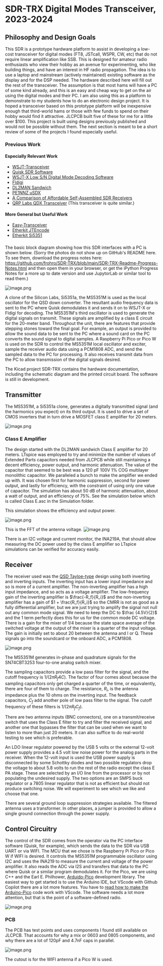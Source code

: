 # SDR-TRX Digital Modes Transceiver, 2023-2024
## Philosophy and Design Goals
This SDR is a prototype hardware platform to assist in developing a low-cost transceiver for digital modes (FT8, JSTcall, WSPR, CW, etc) that do not require linear amplification like SSB.  This is designed for amateur radio enthusiasts who view their hobby as an avenue for experimenting, who like building things, and have an interest in HF radio propagation.  The idea is to use a laptop and mainstream (actively maintained) existing software as the display and for the DSP needed.  The hardware described here will fill out the rest of the transceiver.  The assumption is that most hams will have a PC of some kind already, and this is an easy and cheap way to get on the air using the digital modes and their PC.
I am also using this as a platform to demonstrate to my students how to do an electronic design project.  It is hoped a transceiver based on this prototype platform will be inexpensive enough that third-world hams or those with few funds to spend on their hobby would find it attractive.  JLCPCB built five of these for me for a little over $100.  This project is built using designs previously published and would not be possible without them.  The next section is meant to be a short review of some of the projects I found especially useful.
### Previous Work
#### Especially Relevant Work
* [WSJT-Transceiver](https://github.com/agustinmartino/wsjt_transceiver/blob/master/README.md)
* [Quisk SDR Software](https://james.ahlstrom.name/quisk/)
* [WSJT-X Low S/N Digital Mode Decoding Software](https://wsjt.sourceforge.io/)
* [Fldigi](http://www.w1hkj.com/FldigiHelp/index.html)
* [DL2MAN Sandwich](https://dl2man.de/sample-page/)
* [PE1NNZ uSDX](https://github.com/threeme3/usdx)
* [A Comparison of Affordable Self-Assembled SDR Receivers](https://fweb.wallawalla.edu/~frohro/ClassHandouts/Electronics/A%20Comparison%20of%20Affordable,%20Self-Assembled%20%20Software-Defined%20Radio%20Receivers%20Using%20Quadrature%20Sampling%20Down-Conversion.pdf)
* [QRP Labs QDX Transceiver](https://www.qrp-labs.com/qdx.html) (This transceiver is quite similar.)
#### More General but Useful Work
*  [Easy-Transceiver](https://github.com/kholia/Easy-Transceiver])
* [Etherkit JTEncode](https://github.com/etherkit/JTEncode)
* [Etherkit Si5351](https://github.com/etherkit/Si5351Arduino)

###
The basic block diagram showing how this SDR interfaces with a PC is shown below.  (Sorry the photos do not show up on GitHub's README here.  To see them, download the progress notes here: https://github.com/frohro/SDR-TRX/blob/main/SDR-TRX-Readme-Progress-Notes.html and then open them in your browser, or get the iPython Progress Notes for a more up to date version and use JupytorLab or similar tool to read them.)

![image.png](66501d59-2362-4008-be4e-e607f1ae4f7b.png)

A clone of the Silicon Labs, Si5351a, the MS5351M is used as the local oscillator for the QSD down converter.  The resultant audio frequency data is sent to the PC where Quisk demodulates it and sends it on to WSJT-X or Fldigi for decoding.  The MS5351M's third oscillator is used to generate the digital signals on transmit.  These signals are amplified by a class E circuit for the 20-meter band.  Throughout the unit, there are features that provide stepping stones toward the final goal.  For example, an output is provided to allow the sound data to be sent to the PC where a sound card on the PC converts the sound signal to digital samples.  A Raspberry Pi Pico or Pico W is used on the SDR to control the MS5351M local oscillator and exciter, sample the receiver audio data using a PCM1808 ADC, and send the sampled data to the PC for processing.  It also receives transmit data from the PC to allow transmission of the digital signals desired.

The Kicad project SDR-TRX contains the hardware documentation, including the schematic diagram and the printed circuit board.  The software is still in development.

##  Transmitter 
The MS5351M, a Si5351a clone, generates a digitally transmitted signal (and the harmonics you expect) on its third output.  It is used to drive a set of CMOS inverters that in turn drive a MOSFET class E amplifier for 20 meters. 

![image.png](9fb30f2c-eeec-463b-89eb-d765818b74c8.png)

### Class E Amplifier
The design started with the DL2MAN sandwich Class E amplifier for 20 meters.  LTspice was employed to try and minimize the number of values of Extended Parts capacitors needed from JLCPCB while still maintaining a decent efficiency, power output, and harmonic attenuation.  The value of the capacitor that seemed to be best was a 120 pF 100V 1% COG multilayer monolithic capacitor.  We paralleled a bunch to make the amplifier we ended up with.  It was chosen first for harmonic suppression, second for power output, and lastly for efficiency, with the constraint of using only one value of capacitor.  The simulation has about 50 dB of harmonic attenuation, about a watt of output, and an efficiency of 75%.  See the simulation below which is called Class E.asc in the Simulation folder.

This simulation shows the efficiency and output power.

![image.png](0b11f85e-339f-4d55-bac3-883b4028719b.png)

This is the FFT of the antenna voltage.
![image.png](d69779ee-0161-413e-be3d-db39243bf8dc.png)

There is an I2C voltage and current monitor, the INA219A, that should allow measuring the DC power used by the class E amplifier so LTspice simulations can be verified for accuracy easily.


## Receiver
The receiver used was the [QSD Tayloe-type](https://www.norcalqrp.org/files/Tayloe_mixer_x3a.pdf) design using both inverting and inverting inputs.  The inverting input has a lower input impedance and so is more of a current amplifier.  The non-inverting amplifier has a high input impedance, and so acts as a voltage amplifier.  The low-frequency gain of the inverting amplifier is $\frac{-R_f}{R_i}$ and the non-inverting amplifier has a gain of $1 + \frac{R_f}{R_i}$ so the CMRR is  not as good as a fully differential amplifier, but we are just trying to amplify the signal not null out any common mode signal.  We need to keep the DC to $\frac {4.5V}{2}$ and the $1$ term perfectly does this for us for the common mode DC voltage.  There is a gain for the mixer of $1/4$ because the state space average of the switched voltage at the output of the mixer is a quarter of the input voltage.  The gain is initially set to about 20 between the antenna and I or Q.  These signals go into the soundcard or the onboard ADC, a PCM1808.

![image.png](4b5d5460-7433-47a1-91f5-1d9f2b32e8e2.png)


The MS5351M generates in-phase and quadrature signals for the SN74CBT3253 four-to-one analog switch mixer.

The sampling capacitors provide a low pass filter for the signal, and the cutoff frequency is $1/(2\pi R_f 4 C)$.  The factor of four comes about because the sampling capacitors only get charged a quarter of the time, or equivalently, there are four of them to charge.  The resistance, $R_i$, is the antenna impedance plus the 10 ohms on the inverting input.  The feedback capacitors, $C_f$ add another pole of low pass filter to the signal.  The cutoff frequency of these filters is $1/(2\pi R_f C_f)$.

There are two antenna inputs (BNC connectors), one on a transmit/receive switch that uses the Class E filter to try and filter the received signal, and another one that bypasses the filter that can be used when we want to listen to more than just 20 meters.  It can also suffice to do real-world testing to see which is preferable.

An LDO linear regulator powered by the USB 5 volts or the external 12-volt power supply provides a 4.5 volt low noise power for the analog parts in the receiver.  When the 12-volt input is used the USB power supply is disconnected by some Schottky diodes and two possible regulators drop the voltage to about 5.8 volts to run the rest of the radio except the class E PA stage.  These are selected by an I/O line from the processor or by not populating the undesired supply.  The two options are an SMPS buck regulator or a 7805 linear regulator that is not as efficient but should not produce switching noise. We will experiment to see which we like and choose that one.

There are several ground loop suppression strategies available.  The filtered antenna uses a transformer.  In other places, a jumper is provided to allow a single ground connection through the power supply.  


## Control Circuitry
The control of the SDR comes from the operator via the PC interface software (Quisk, for example), which sends the data to the SDR via USB UART or via WIFI.  The MCU that we chose is the Raspberry Pi Pico or Pico W if WIFI is desired.  It controls the MS5351M programmable oscillator using I2C and uses the INA219 to measure the current and voltage of the power amplifier.  It also reads the ADC via I2S and transfers that data to the PC where Quisk or a similar program demodulates it.  For the Pico, we are using C++ and the Earl E. Philhower, [Arduido-Pico](https://arduino-pico.readthedocs.io/en/latest/index.html) development library.  The easiest way to get started is to use the Arduino IDE, but VScode with Github Copilot there are a lot more features.  You have to [read how to make the Arduino-Pico](https://arduino-pico.readthedocs.io/en/latest/platformio.html) code work with VScode.  The software needs a lot more attention, but that is the point of a software-defined radio.

![image.png](0d6a4627-53eb-4d7f-b6c9-1591ec47bbfc.png)



### PCB
The PCB has test points and uses components I found still available on JLCPCB.  That accounts for why a mix or 0603 and 0805 components, and why there are a lot of 120pF and 4.7nF caps in parallel.

![image.png](28dc7114-37c9-4093-8b8a-e3087f4c6eea.png)

The cutout is for the WIFI antenna if a Pico W is used.
